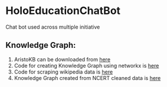 # HoloEducationChatBot

Chat bot used across multiple initiative

## Knowledge Graph:
1.  AristoKB can be downloaded from [here](https://allenai.org/data/tuple-kb)
2.  Code for creating Knowledge Graph using networkx is [here](https://colab.research.google.com/drive/1YUiYhv534F9O1XppNNG_E298G_JvV6Ql?usp=sharing)  
3.  Code for scraping wikipedia data is [here](https://colab.research.google.com/drive/1uih0vyQGkZjU_qtytUZ8LgMEudFzVpB0?usp=sharing)
4.  Knowledge Graph created from NCERT cleaned data is [here](https://colab.research.google.com/drive/1Dlrs28XnXkA2hnncCTOPEDqjkwq2sUT3?usp=sharing)